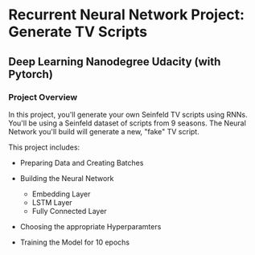 # Recurrent Neural Network Project: Generate TV Scripts
## Deep Learning Nanodegree Udacity (with Pytorch)

### Project Overview

In this project, you'll generate your own Seinfeld TV scripts using RNNs. You'll be using a Seinfeld dataset of scripts from 9 seasons. The Neural Network you'll build will generate a new, "fake" TV script.


This project includes:

- Preparing Data and Creating Batches
- Building the Neural Network
  - Embedding Layer
  - LSTM Layer
  - Fully Connected Layer

- Choosing the appropriate Hyperparamters  
- Training the Model for 10 epochs
